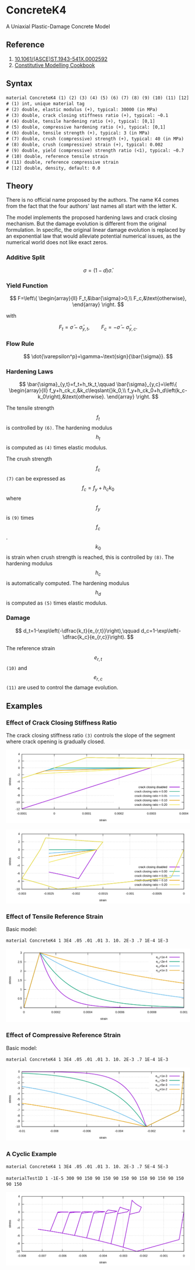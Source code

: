 # ConcreteK4

A Uniaxial Plastic-Damage Concrete Model

## Reference

1. [10.1061/(ASCE)ST.1943-541X.0002592](https://doi.org/10.1061/(ASCE)ST.1943-541X.0002592)
2. [Constitutive Modelling Cookbook](https://github.com/TLCFEM/constitutive-modelling-cookbook/releases/download/latest/COOKBOOK.pdf)

## Syntax

```
material ConcreteK4 (1) (2) (3) (4) (5) (6) (7) (8) (9) (10) (11) [12]
# (1) int, unique material tag
# (2) double, elastic modulus (+), typical: 30000 (in MPa)
# (3) double, crack closing stiffness ratio (+), typical: ~0.1
# (4) double, tensile hardening ratio (+), typical: [0,1]
# (5) double, compressive hardening ratio (+), typical: [0,1]
# (6) double, tensile strength (+), typical: 3 (in MPa)
# (7) double, crush (compressive) strength (+), typical: 40 (in MPa)
# (8) double, crush (compressive) strain (+), typical: 0.002
# (9) double, yield (compressive) strength ratio (<1), typical: ~0.7
# (10) double, reference tensile strain
# (11) double, reference compressive strain
# [12] double, density, default: 0.0
```

## Theory

There is no official name proposed by the authors.
The name K4 comes from the fact that the four authors' last names all start with the letter K.

The model implements the proposed hardening laws and crack closing mechanism.
But the damage evolution is different from the original formulation.
In specific, the original linear damage evolution is replaced by an exponential law that would alleviate potential
numerical issues, as the numerical world does not like exact zeros.

### Additive Split

$$
\sigma=\left(1-d\right)\bar{\sigma}.
$$

### Yield Function

$$
F=\left\{
\begin{array}{ll}
F_t,&\bar{\sigma}>0,\\
F_c,&\text{otherwise},
\end{array}
\right.
$$

with

$$
F_t=\bar{\sigma}-\bar{\sigma}_{y,t},\qquad
F_c=-\bar{\sigma}-\bar{\sigma}_{y,c}.
$$

### Flow Rule

$$
\dot{\varepsilon^p}=\gamma~\text{sign}{\bar{\sigma}}.
$$

### Hardening Laws

$$
\bar{\sigma}_{y,t}=f_t+h_tk_t,\qquad
\bar{\sigma}_{y,c}=\left\{
\begin{array}{ll}
f_y+h_ck_c,&k_c\leqslant{}k_0,\\
f_y+h_ck_0+h_d\left(k_c-k_0\right),&\text{otherwise}.
\end{array}
\right.
$$

The tensile strength $$f_t$$ is controlled by `(6)`.
The hardening modulus $$h_t$$ is computed as `(4)` times elastic modulus.

The crush strength $$f_c$$ `(7)` can be expressed as $$f_c=f_y+h_ck_0$$ where $$f_y$$ is `(9)` times $$f_c$$.
$$k_0$$ is strain when crush strength is reached, this is controlled by `(8)`.
The hardening modulus $$h_c$$ is automatically computed.
The hardening modulus $$h_d$$ is computed as `(5)` times elastic modulus.

### Damage

$$
d_t=1-\exp\left(-\dfrac{k_t}{e_{r,t}}\right),\qquad
d_c=1-\exp\left(-\dfrac{k_c}{e_{r,c}}\right).
$$

The reference strain $$e_{r,t}$$ `(10)` and $$e_{r,c}$$ `(11)` are used to control the damage evolution.


## Examples

### Effect of Crack Closing Stiffness Ratio

The crack closing stiffness ratio `(3)` controls the slope of the segment where crack opening is gradually closed.

![crack closing ratio](K4.EX1.svg)

![crack closing ratio](K4.EX2.svg)

### Effect of Tensile Reference Strain

Basic model:

```text
material ConcreteK4 1 3E4 .05 .01 .01 3. 10. 2E-3 .7 1E-4 1E-3
```

![tensile reference strain](K4.EX3.svg)

### Effect of Compressive Reference Strain

Basic model:

```text
material ConcreteK4 1 3E4 .05 .01 .01 3. 10. 2E-3 .7 1E-4 1E-3
```

![compressive reference strain](K4.EX4.svg)

### A Cyclic Example

```text
material ConcreteK4 1 3E4 .05 .01 .01 3. 10. 2E-3 .7 5E-4 5E-3

materialTest1D 1 -1E-5 300 90 150 90 150 90 150 90 150 90 150 90 150 90 150
```

![cyclic](K4.EX5.svg)
